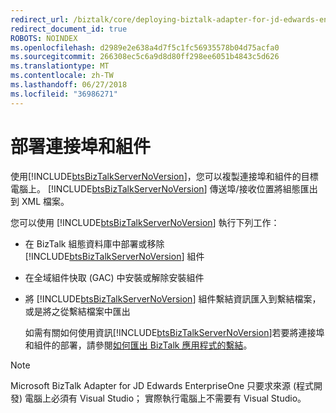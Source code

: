 ```yaml
---
redirect_url: /biztalk/core/deploying-biztalk-adapter-for-jd-edwards-enterpriseone/
redirect_document_id: true
ROBOTS: NOINDEX
ms.openlocfilehash: d2989e2e638a4d7f5c1fc56935578b04d75acfa0
ms.sourcegitcommit: 266308ec5c6a9d8d80ff298ee6051b4843c5d626
ms.translationtype: MT
ms.contentlocale: zh-TW
ms.lasthandoff: 06/27/2018
ms.locfileid: "36986271"
---
```

# <a name="deploying-ports-and-assemblies"></a>部署連接埠和組件
使用[!INCLUDE[btsBizTalkServerNoVersion](../includes/btsbiztalkservernoversion-md.md)]，您可以複製連接埠和組件的目標電腦上。 [!INCLUDE[btsBizTalkServerNoVersion](../includes/btsbiztalkservernoversion-md.md)] 傳送埠/接收位置將組態匯出到 XML 檔案。  
  
 您可以使用 [!INCLUDE[btsBizTalkServerNoVersion](../includes/btsbiztalkservernoversion-md.md)] 執行下列工作：  
  
- 在 BizTalk 組態資料庫中部署或移除 [!INCLUDE[btsBizTalkServerNoVersion](../includes/btsbiztalkservernoversion-md.md)] 組件  
  
- 在全域組件快取 (GAC) 中安裝或解除安裝組件  
  
- 將 [!INCLUDE[btsBizTalkServerNoVersion](../includes/btsbiztalkservernoversion-md.md)] 組件繫結資訊匯入到繫結檔案，或是將之從繫結檔案中匯出  
  
  如需有關如何使用資訊[!INCLUDE[btsBizTalkServerNoVersion](../includes/btsbiztalkservernoversion-md.md)]若要將連接埠和組件的部署，請參閱[如何匯出 BizTalk 應用程式的繫結](../core/how-to-export-bindings-for-a-biztalk-application.md)。  
  
> [!NOTE]
>  Microsoft BizTalk Adapter for JD Edwards EnterpriseOne 只要求來源 (程式開發) 電腦上必須有 Visual Studio； 實際執行電腦上不需要有 Visual Studio。  
  
